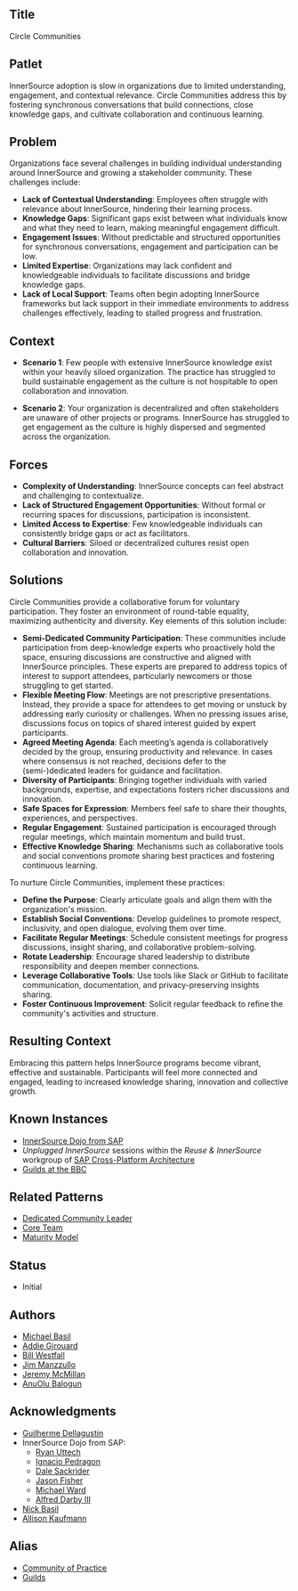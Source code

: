 ## Title

Circle Communities

## Patlet

InnerSource adoption is slow in organizations due to limited understanding, engagement, and contextual relevance. Circle Communities address this by fostering synchronous conversations that build connections, close knowledge gaps, and cultivate collaboration and continuous learning.

## Problem

Organizations face several challenges in building individual understanding around InnerSource and growing a stakeholder community. These challenges include:

- **Lack of Contextual Understanding**: Employees often struggle with relevance about InnerSource, hindering their learning process.
- **Knowledge Gaps**: Significant gaps exist between what individuals know and what they need to learn, making meaningful engagement difficult.
- **Engagement Issues**: Without predictable and structured opportunities for synchronous conversations, engagement and participation can be low.
- **Limited Expertise**: Organizations may lack confident and knowledgeable individuals to facilitate discussions and bridge knowledge gaps.
- **Lack of Local Support**: Teams often begin adopting InnerSource frameworks but lack support in their immediate environments to address challenges effectively, leading to stalled progress and frustration.

## Context

* **Scenario 1**: Few people with extensive InnerSource knowledge exist within your heavily siloed organization. The practice has struggled to build sustainable engagement as the culture is not hospitable to open collaboration and innovation.

* **Scenario 2**: Your organization is decentralized and often stakeholders are unaware of other projects or programs. InnerSource has struggled to get engagement as the culture is highly dispersed and segmented across the organization.

## Forces

* **Complexity of Understanding**: InnerSource concepts can feel abstract and challenging to contextualize.
* **Lack of Structured Engagement Opportunities**: Without formal or recurring spaces for discussions, participation is inconsistent.
* **Limited Access to Expertise**: Few knowledgeable individuals can consistently bridge gaps or act as facilitators.
* **Cultural Barriers**: Siloed or decentralized cultures resist open collaboration and innovation.

## Solutions

Circle Communities provide a collaborative forum for voluntary participation. They foster an environment of round-table equality, maximizing authenticity and diversity. Key elements of this solution include:

* **Semi-Dedicated Community Participation**: These communities include participation from deep-knowledge experts who proactively hold the space, ensuring discussions are constructive and aligned with InnerSource principles. These experts are prepared to address topics of interest to support attendees, particularly newcomers or those struggling to get started.
* **Flexible Meeting Flow**: Meetings are not prescriptive presentations. Instead, they provide a space for attendees to get moving or unstuck by addressing early curiosity or challenges. When no pressing issues arise, discussions focus on topics of shared interest guided by expert participants.
* **Agreed Meeting Agenda**: Each meeting’s agenda is collaboratively decided by the group, ensuring productivity and relevance. In cases where consensus is not reached, decisions defer to the (semi-)dedicated leaders for guidance and facilitation.
* **Diversity of Participants**: Bringing together individuals with varied backgrounds, expertise, and expectations fosters richer discussions and innovation.
* **Safe Spaces for Expression**: Members feel safe to share their thoughts, experiences, and perspectives.
* **Regular Engagement**: Sustained participation is encouraged through regular meetings, which maintain momentum and build trust.
* **Effective Knowledge Sharing**: Mechanisms such as collaborative tools and social conventions promote sharing best practices and fostering continuous learning.

To nurture Circle Communities, implement these practices:

* **Define the Purpose**: Clearly articulate goals and align them with the organization's mission.
* **Establish Social Conventions**: Develop guidelines to promote respect, inclusivity, and open dialogue, evolving them over time.
* **Facilitate Regular Meetings**: Schedule consistent meetings for progress discussions, insight sharing, and collaborative problem-solving.
* **Rotate Leadership**: Encourage shared leadership to distribute responsibility and deepen member connections.
* **Leverage Collaborative Tools**: Use tools like Slack or GitHub to facilitate communication, documentation, and privacy-preserving insights sharing.
* **Foster Continuous Improvement**: Solicit regular feedback to refine the community's activities and structure.

## Resulting Context

Embracing this pattern helps InnerSource programs become vibrant, effective and sustainable. Participants will feel more connected and engaged, leading to increased knowledge sharing, innovation and collective growth.

## Known Instances

* [InnerSource Dojo from SAP](https://www.youtube.com/watch?v=fXoVm5iTSCc)
* _Unplugged InnerSource_ sessions within the _Reuse & InnerSource_ workgroup of [SAP Cross-Platform Architecture](https://community.sap.com/t5/technology-blogs-by-sap/cross-product-architecture-embracing-conway-s-law-for-better-software/ba-p/13648600)
* [Guilds at the BBC](https://youtu.be/MyYgk-jdjSw?t=511)

## Related Patterns

* [Dedicated Community Leader](../2-structured/dedicated-community-leader.md)
* [Core Team](../2-structured/core-team.md)
* [Maturity Model](../2-structured/maturity-model.md)

## Status

* Initial

## Authors

* [Michael Basil](https://www.linkedin.com/in/michaelrbasil)
* [Addie Girouard](https://www.linkedin.com/in/addiegirouard)
* [Bill Westfall](https://www.linkedin.com/in/bill-westfall-3268494)
* [Jim Manzzullo](https://www.linkedin.com/in/jimmanzzullo)
* [Jeremy McMillan](https://www.linkedin.com/in/jeremymcm)
* [AnuOlu Balogun](https://www.linkedin.com/in/anuolu)

## Acknowledgments

* [Guilherme Dellagustin](https://www.linkedin.com/in/dellagustin)
* InnerSource Dojo from SAP:
  * [Ryan Uttech](https://www.linkedin.com/in/ryanuttech)
  * [Ignacio Pedragon](https://www.linkedin.com/in/ignaciopedregon)
  * [Dale Sackrider](https://www.linkedin.com/in/sackrider)
  * [Jason Fisher](https://www.linkedin.com/in/jasonrfisher)
  * [Michael Ward](https://www.linkedin.com/in/michaelwardqa)
  * [Alfred Darby III](https://www.linkedin.com/in/alfred-darby-iii-21b6683)
* [Nick Basil](https://www.linkedin.com/in/nick-basil)
* [Allison Kaufmann](https://www.linkedin.com/in/allisonkaufmann29)

## Alias

* [Community of Practice](https://en.wikipedia.org/wiki/Community_of_practice)
* [Guilds](https://engineering.atspotify.com/2014/03/spotify-engineering-culture-part-1/)
